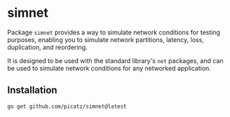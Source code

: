 # simnet

Package `simnet` provides a way to simulate network conditions for testing purposes, 
enabling you to simulate network partitions, latency, loss, duplication, and reordering.

It is designed to be used with the standard library's `net` packages, and can be used 
to simulate network conditions for any networked application.

## Installation

```console
go get github.com/picatz/simnet@latest
```
